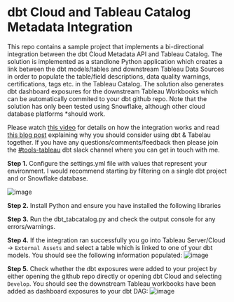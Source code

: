 # dbt Cloud and Tableau Catalog Metadata Integration
 This repo contains a sample project that implements a bi-directional integration between the dbt Cloud Metadata API and Tableau Catalog. The solution is implemented as a standlone Python application which creates a link between the dbt models/tables and downstream Tableau Data Sources in order to populate the table/field descriptions, data quality warnings, certifications, tags etc. in the Tableau Catalog. The solution also generates dbt dashboard exposures for the downstream Tableau Workbooks which can be automatically commited to your dbt github repo. Note that the solution has only been tested using Snowflake, although other cloud database platforms *should work.
 
 Please watch [this video](https://cloudydata.substack.com/p/dbt-and-tableau-metadata-integration) for details on how the integration works and read [this blog post](https://cloudydata.substack.com/p/tableau-and-dbt-governed-self-service) explaining why you should consider using dbt & Tabelau together. If you have any questions/comments/feedback then please join the [#tools-tableau](https://getdbt.slack.com/archives/C03PYMUCB8Q) dbt slack channel where you can get in touch with me.
 
 **Step 1.** Configure the settings.yml file with values that represent your environment. I would recommend starting by filtering on a single dbt project and or Snowflake database. 
 
 ![image](https://user-images.githubusercontent.com/11485060/229070580-1d88825f-cc9c-4b56-8566-042a63c17c77.png)
 
  **Step 2.** Install Python and ensure you have installed the following libraries
  
  **Step 3.** Run the dbt_tabcatalog.py and check the output console for any errors/warnings.
  
  **Step 4.** If the integration ran successfully you go into Tableau Server/Cloud -> `External Assets` and select a table which is linked to one of your dbt models. You should see the following information populated:
  ![image](https://user-images.githubusercontent.com/11485060/229073350-8cbeccb8-f437-485f-aa6a-5b20ce05298a.png)
  
   **Step 5.** Check whether the dbt exposures were added to your project by either opening the github repo directly or opening dbt Cloud and selecting `Develop`. You should see the downstream Tableau workbooks have been added as dashboard exposures to your dbt DAG:
   ![image](https://user-images.githubusercontent.com/11485060/229073302-afd83dc1-f768-47c3-930b-6932b6eb8494.png)

  
  
  
  
  
  
  
